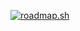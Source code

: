 [![roadmap.sh](https://api.roadmap.sh/v1-badge/wide/643fb25de2725773749206ff?variant=dark&roadmaps=frontend%2Cflutter%2Cjavascript)](https://roadmap.sh)
